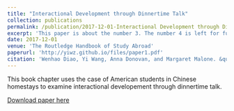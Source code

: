 ```yaml
---
title: "Interactional Development through Dinnertime Talk"
collection: publications
permalink: /publication/2017-12-01-Interactional Development through Dinnertime Talk-1
excerpt: 'This paper is about the number 3. The number 4 is left for future work.'
date: 2017-12-01
venue: 'The Routledge Handbook of Study Abroad'
paperurl: 'http://yiwz.github.io/files/paper1.pdf'
citation: 'Wenhao Diao, Yi Wang, Anna Donovan, and Margaret Malone. &quot;Interactional Development through Dinnertime Talk: The Case of American Students in Chinese Homestays.&quot; <i>The Routledge Handbook of Study Abroad</i>. Forthcoming.'
---
```

This book chapter uses the case of American students in Chinese homestays to examine interactional developement through dinnertime talk.

[Download paper here](http://yiwz.github.io/files/paper1.pdf)

